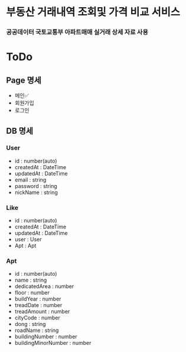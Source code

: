 # 부동산 거래내역 조회및 가격 비교 서비스

### 공공데이터 국토교통부 아파트매매 실거래 상세 자료 사용

# ToDo

## Page 명세

- 메인✅
- 회원가입
- 로그인


## DB 명세

### User
- id : number(auto)
- createdAt : DateTime
- updatedAt : DateTime
- email : string
- password : string
- nickName : string

### Like
- id : number(auto)
- createdAt : DateTime
- updatedAt : DateTime
- user : User
- Apt : Apt
  
### Apt
- id : number(auto)
- name : string
- dedicatedArea : number
- floor : number
- buildYear : number
- treadDate : number
- treadAmount : number
- cityCode : number
- dong : string
- roadName : string
- buildingNumber : number
- buildingMinorNumber : number


